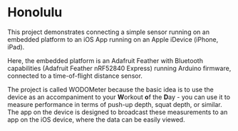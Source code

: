 # Honolulu
This project demonstrates connecting a simple sensor running on an embedded platform to an iOS App running on an Apple iDevice (iPhone, iPad).

Here, the embedded platform is an Adafruit Feather with Bluetooth capabilities (Adafruit Feather nRF52840 Express) running Arduino firmware, connected to a time-of-flight distance sensor.

The project is called WODOMeter because the basic idea is to use the device as an accompaniment to your **W**orkout **o**f the **D**ay - you can use it to measure performance in terms of push-up depth, squat depth, or similar.  The app on the device is designed to broadcast these measurements to an app on the iOS device, where the data can be easily viewed.
